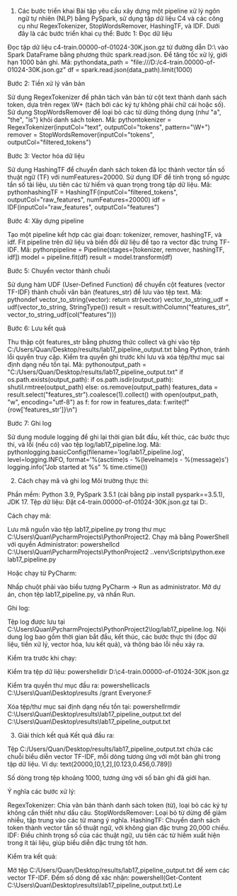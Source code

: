 1. Các bước triển khai
Bài tập yêu cầu xây dựng một pipeline xử lý ngôn ngữ tự nhiên (NLP) bằng PySpark, sử dụng tập dữ liệu C4 và các công cụ như RegexTokenizer, StopWordsRemover, HashingTF, và IDF. Dưới đây là các bước triển khai cụ thể:
Bước 1: Đọc dữ liệu

Đọc tập dữ liệu c4-train.00000-of-01024-30K.json.gz từ đường dẫn D:\ vào Spark DataFrame bằng phương thức spark.read.json. Để tăng tốc xử lý, giới hạn 1000 bản ghi.
Mã:
pythondata_path = "file:///D:/c4-train.00000-of-01024-30K.json.gz"
df = spark.read.json(data_path).limit(1000)


Bước 2: Tiền xử lý văn bản

Sử dụng RegexTokenizer để phân tách văn bản từ cột text thành danh sách token, dựa trên regex \W+ (tách bởi các ký tự không phải chữ cái hoặc số).
Sử dụng StopWordsRemover để loại bỏ các từ dừng thông dụng (như "a", "the", "is") khỏi danh sách token.
Mã:
pythontokenizer = RegexTokenizer(inputCol="text", outputCol="tokens", pattern="\\W+")
remover = StopWordsRemover(inputCol="tokens", outputCol="filtered_tokens")


Bước 3: Vector hóa dữ liệu

Sử dụng HashingTF để chuyển danh sách token đã lọc thành vector tần số thuật ngữ (TF) với numFeatures=20000.
Sử dụng IDF để tính trọng số ngược tần số tài liệu, ưu tiên các từ hiếm và quan trọng trong tập dữ liệu.
Mã:
pythonhashingTF = HashingTF(inputCol="filtered_tokens", outputCol="raw_features", numFeatures=20000)
idf = IDF(inputCol="raw_features", outputCol="features")


Bước 4: Xây dựng pipeline

Tạo một pipeline kết hợp các giai đoạn: tokenizer, remover, hashingTF, và idf.
Fit pipeline trên dữ liệu và biến đổi dữ liệu để tạo ra vector đặc trưng TF-IDF.
Mã:
pythonpipeline = Pipeline(stages=[tokenizer, remover, hashingTF, idf])
model = pipeline.fit(df)
result = model.transform(df)


Bước 5: Chuyển vector thành chuỗi

Sử dụng hàm UDF (User-Defined Function) để chuyển cột features (vector TF-IDF) thành chuỗi văn bản (features_str) để lưu vào tệp text.
Mã:
pythondef vector_to_string(vector):
    return str(vector)
vector_to_string_udf = udf(vector_to_string, StringType())
result = result.withColumn("features_str", vector_to_string_udf(col("features")))


Bước 6: Lưu kết quả

Thu thập cột features_str bằng phương thức collect và ghi vào tệp C:/Users/Quan/Desktop/results/lab17_pipeline_output.txt bằng Python, tránh lỗi quyền truy cập.
Kiểm tra quyền ghi trước khi lưu và xóa tệp/thư mục sai định dạng nếu tồn tại.
Mã:
pythonoutput_path = "C:/Users/Quan/Desktop/results/lab17_pipeline_output.txt"
if os.path.exists(output_path):
    if os.path.isdir(output_path):
        shutil.rmtree(output_path)
    else:
        os.remove(output_path)
features_data = result.select("features_str").coalesce(1).collect()
with open(output_path, "w", encoding="utf-8") as f:
    for row in features_data:
        f.write(f"{row['features_str']}\n")


Bước 7: Ghi log

Sử dụng module logging để ghi lại thời gian bắt đầu, kết thúc, các bước thực thi, và lỗi (nếu có) vào tệp log/lab17_pipeline.log.
Mã:
pythonlogging.basicConfig(filename='log/lab17_pipeline.log', level=logging.INFO, format='%(asctime)s - %(levelname)s - %(message)s')
logging.info("Job started at %s" % time.ctime())



2. Cách chạy mã và ghi log
Môi trường thực thi:

Phần mềm: Python 3.9, PySpark 3.5.1 (cài bằng pip install pyspark==3.5.1), JDK 17.
Tệp dữ liệu: Đặt c4-train.00000-of-01024-30K.json.gz tại D:\.

Cách chạy mã:

Lưu mã nguồn vào tệp lab17_pipeline.py trong thư mục C:\Users\Quan\PycharmProjects\PythonProject2.
Chạy mã bằng PowerShell với quyền Administrator:
powershellcd C:\Users\Quan\PycharmProjects\PythonProject2
.\.venv\Scripts\python.exe lab17_pipeline.py

Hoặc chạy từ PyCharm:

Nhấp chuột phải vào biểu tượng PyCharm → Run as administrator.
Mở dự án, chọn tệp lab17_pipeline.py, và nhấn Run.



Ghi log:

Tệp log được lưu tại C:\Users\Quan\PycharmProjects\PythonProject2\log/lab17_pipeline.log.
Nội dung log bao gồm thời gian bắt đầu, kết thúc, các bước thực thi (đọc dữ liệu, tiền xử lý, vector hóa, lưu kết quả), và thông báo lỗi nếu xảy ra.

Kiểm tra trước khi chạy:

Kiểm tra tệp dữ liệu:
powershelldir D:\c4-train.00000-of-01024-30K.json.gz

Kiểm tra quyền thư mục đầu ra:
powershellicacls C:\Users\Quan\Desktop\results /grant Everyone:F

Xóa tệp/thư mục sai định dạng nếu tồn tại:
powershellrmdir C:\Users\Quan\Desktop\results\lab17_pipeline_output.txt
del C:\Users\Quan\Desktop\results\lab17_pipeline_output.txt



3. Giải thích kết quả
Kết quả đầu ra:

Tệp C:/Users/Quan/Desktop/results/lab17_pipeline_output.txt chứa các chuỗi biểu diễn vector TF-IDF, mỗi dòng tương ứng với một bản ghi trong tập dữ liệu. Ví dụ:
text(20000,[0,1,2],[0.123,0.456,0.789])

Số dòng trong tệp khoảng 1000, tương ứng với số bản ghi đã giới hạn.

Ý nghĩa các bước xử lý:

RegexTokenizer: Chia văn bản thành danh sách token (từ), loại bỏ các ký tự không cần thiết như dấu câu.
StopWordsRemover: Loại bỏ từ dừng để giảm nhiễu, tập trung vào các từ mang ý nghĩa.
HashingTF: Chuyển danh sách token thành vector tần số thuật ngữ, với không gian đặc trưng 20,000 chiều.
IDF: Điều chỉnh trọng số của các thuật ngữ, ưu tiên các từ hiếm xuất hiện trong ít tài liệu, giúp biểu diễn đặc trưng tốt hơn.

Kiểm tra kết quả:

Mở tệp C:/Users/Quan/Desktop/results/lab17_pipeline_output.txt để xem các vector TF-IDF.
Đếm số dòng để xác nhận:
powershell(Get-Content C:\Users\Quan\Desktop\results\lab17_pipeline_output.txt).Le
